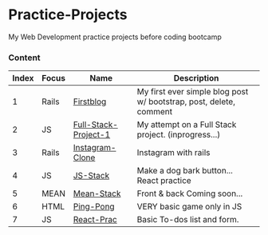 # Practice-Projects
My Web Development practice projects before coding bootcamp

### Content
|Index|Focus|Name|Description|
| --- | --- |-------- | -------------------------------- |
|1|Rails|[Firstblog](https://github.com/asolace/Practice-Projects/tree/master/Firstblog)|My first ever simple blog post w/ bootstrap, post, delete, comment|
|2|JS|[Full-Stack-Project-1](https://github.com/asolace/Practice-Projects/tree/master/Full-Stack-Project-1)|My attempt on a Full Stack project. (inprogress...)|
|3|Rails|[Instagram-Clone](https://github.com/asolace/Practice-Projects/tree/master/Instagram-Clone)|Instagram with rails|
|4|JS|[JS-Stack](https://github.com/asolace/Practice-Projects/tree/master/JS-Stack)|Make a dog bark button... React practice|
|5|MEAN|[Mean-Stack](https://github.com/asolace/Practice-Projects/tree/master/MEAN-Stack)|Front & back Coming soon...|
|6|HTML|[Ping-Pong](https://github.com/asolace/Practice-Projects/tree/master/Ping-Pong)|VERY basic game only in JS|
|7|JS|[React-Prac](https://github.com/asolace/Practice-Projects/tree/master/React-Prac)|Basic To-dos list and form.|

